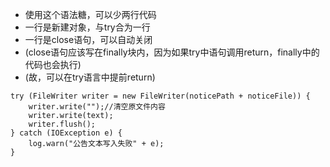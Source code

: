 * 使用这个语法糖，可以少两行代码
* 一行是新建对象，与try合为一行
* 一行是close语句，可以自动关闭
* (close语句应该写在finally块内，因为如果try中语句调用return，finally中的代码也会执行)
* (故，可以在try语言中提前return)

```
try (FileWriter writer = new FileWriter(noticePath + noticeFile)) {
    writer.write("");//清空原文件内容
    writer.write(text);
    writer.flush();
} catch (IOException e) {
    log.warn("公告文本写入失败" + e);
}
```